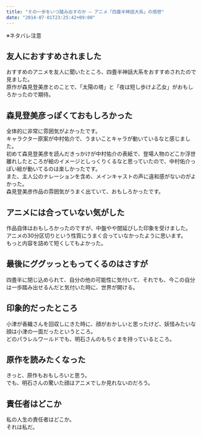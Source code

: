 ```yaml
---
title: "その一歩をいつ踏み出すのか – アニメ「四畳半神話大系」の感想"
date: "2014-07-01T23:25:42+09:00"
---
```


※ネタバレ注意

## 友人におすすめされました
おすすめのアニメを友人に聞いたところ、四畳半神話大系をおすすめされたので見ました。  
原作が森見登美彦とのことで、「太陽の塔」と「夜は短し歩けよ乙女」がおもしろかったので期待。

## 森見登美彦っぽくておもしろかった
全体的に非常に雰囲気がよかったです。  
キャラクター原案が中村佑介で、うまいことキャラが動いているなと感じました。  
初めて森見登美彦を読んだきっかけが中村佑介の表紙で、登場人物のどこか浮世離れしたところが絵のイメージとしっくりくるなと思っていたので、中村佑介っぽい絵が動いてるのは楽しかったです。  
また、主人公のナレーションを含め、メインキャストの声に違和感がないのがよかった。  
森見登美彦作品の雰囲気がうまく出ていて、おもしろかったです。

## アニメには合っていない気がした
作品自体はおもしろかったのですが、中盤やや間延びした印象を受けました。  
アニメの30分区切りという性質にうまく合っていなかったように思います。  
もっと内容を詰めて短くしてもよかった。

## 最後にググッっともってくるのはさすが
四畳半に閉じ込められて、自分の他の可能性に気付いて、それでも、今この自分は一歩踏み出せるんだと気付いた時に、世界が開ける。

## 印象的だったところ
小津が香織さんを回収しにきた時に、顔がおかしいと思ったけど、妖怪みたいな顔は小津の一面だったというところ。  
どのパラレルワールドでも、明石さんのもちぐまを持っているところ。

## 原作を読みたくなった
きっと、原作もおもしろいと思う。  
でも、明石さんの驚いた顔はアニメでしか見れないのだろう。

## 責任者はどこか
私の人生の責任者はどこか。  
それは私だ。
